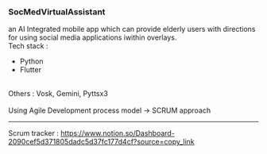 ### SocMedVirtualAssistant
an AI Integrated mobile app which can provide elderly users with directions for using social media applications iwithin overlays.  
Tech stack :
- Python
- Flutter
<br>
Others : Vosk, Gemini, Pyttsx3
<br>
<br>
Using Agile Development process model -> SCRUM approach  

---

Scrum tracker : https://www.notion.so/Dashboard-2090cef5d371805dadc5d37fc177d4cf?source=copy_link
